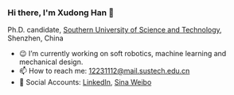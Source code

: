 ### Hi there, I'm Xudong Han 👋

Ph.D. candidate, [Southern University of Science and Technology](https://www.sustech.edu.cn/en/), Shenzhen, China

- 😉 I’m currently working on soft robotics, machine learning and mechanical design.
- 📫 How to reach me: 12231112@mail.sustech.edu.cn
- 💖 Social Accounts: [LinkedIn](https://www.linkedin.com/in/xudong-han/), [Sina Weibo](https://weibo.com/u/2881384040)
